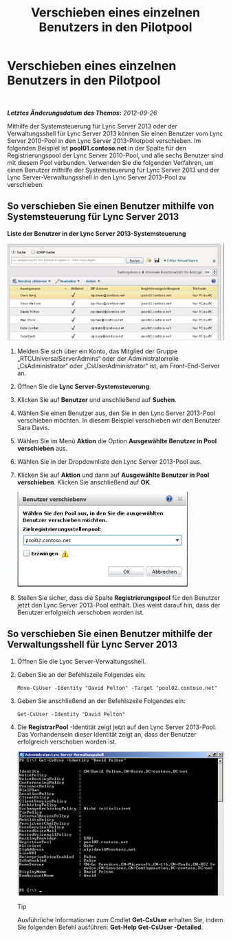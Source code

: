 ﻿---
title: Verschieben eines einzelnen Benutzers in den Pilotpool
TOCTitle: Verschieben eines einzelnen Benutzers in den Pilotpool
ms:assetid: e9de81a8-40dd-4446-81e7-a2b810eaea50
ms:mtpsurl: https://technet.microsoft.com/de-de/library/JJ205401(v=OCS.15)
ms:contentKeyID: 49295777
ms.date: 05/19/2016
mtps_version: v=OCS.15
ms.translationtype: HT
---

# Verschieben eines einzelnen Benutzers in den Pilotpool

 

_**Letztes Änderungsdatum des Themas:** 2012-09-26_

Mithilfe der Systemsteuerung für Lync Server 2013 oder der Verwaltungsshell für Lync Server 2013 können Sie einen Benutzer vom Lync Server 2010-Pool in den Lync Server 2013-Pilotpool verschieben. Im folgenden Beispiel ist **pool01.contoso.net** in der Spalte für den Registrierungspool der Lync Server 2010-Pool, und alle sechs Benutzer sind mit diesem Pool verbunden. Verwenden Sie die folgenden Verfahren, um einen Benutzer mithilfe der Systemsteuerung für Lync Server 2013 und der Lync Server-Verwaltungsshell in den Lync Server 2013-Pool zu verschieben.

## So verschieben Sie einen Benutzer mithilfe von Systemsteuerung für Lync Server 2013

**Liste der Benutzer in der Lync Server 2013-Systemsteuerung**

![Lync Server-Systemsteuerung – Benutzer verschieben (Dialogfeld)](images/JJ721870.a2bce284-0392-4db3-9bb2-9f12699738e7(OCS.15).jpg "Lync Server-Systemsteuerung – Benutzer verschieben (Dialogfeld)")

1.  Melden Sie sich über ein Konto, das Mitglied der Gruppe „RTCUniversalServerAdmins“ oder der Administratorrolle „CsAdministrator“ oder „CsUserAdministrator“ ist, am Front-End-Server an.

2.  Öffnen Sie die **Lync Server-Systemsteuerung**.

3.  Klicken Sie auf **Benutzer** und anschließend auf **Suchen**.

4.  Wählen Sie einen Benutzer aus, den Sie in den Lync Server 2013-Pool verschieben möchten. In diesem Beispiel verschieben wir den Benutzer Sara Davis.

5.  Wählen Sie im Menü **Aktion** die Option **Ausgewählte Benutzer in Pool verschieben** aus.

6.  Wählen Sie in der Dropdownliste den Lync Server 2013-Pool aus.

7.  Klicken Sie auf **Aktion** und dann auf **Ausgewählte Benutzer in Pool verschieben**. Klicken Sie anschließend auf **OK**.
    
    ![Benutzer verschieben, Zielregistrierungspool (Dialogfeld)](images/JJ205401.8a375003-dc00-4541-b578-4d88f2010601(OCS.15).png "Benutzer verschieben, Zielregistrierungspool (Dialogfeld)")  

8.  Stellen Sie sicher, dass die Spalte **Registrierungspool** für den Benutzer jetzt den Lync Server 2013-Pool enthält. Dies weist darauf hin, dass der Benutzer erfolgreich verschoben worden ist.

## So verschieben Sie einen Benutzer mithilfe der Verwaltungsshell für Lync Server 2013

1.  Öffnen Sie die Lync Server-Verwaltungsshell.

2.  Geben Sie an der Befehlszeile Folgendes ein:
    
        Move-CsUser -Identity "David Pelton" -Target "pool02.contoso.net"

3.  Geben Sie anschließend an der Befehlszeile Folgendes ein:
    
        Get-CsUser -Identity "David Pelton"

4.  Die **RegistrarPool** -Identität zeigt jetzt auf den Lync Server 2013-Pool. Das Vorhandensein dieser Identität zeigt an, dass der Benutzer erfolgreich verschoben worden ist.
    
    ![Ausgabe von Get-CsUser-Cmdlet mit Filter Identity](images/JJ205401.bc5d4672-8068-4475-b882-dbd305c801a9(OCS.15).jpg "Ausgabe von Get-CsUser-Cmdlet mit Filter Identity")  
    

    > [!TIP]
    > Ausführliche Informationen zum Cmdlet <STRONG>Get-CsUser</STRONG> erhalten Sie, indem Sie folgenden Befehl ausführen: <STRONG>Get-Help Get-CsUser -Detailed</STRONG>.


